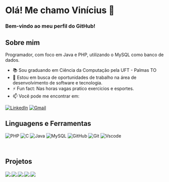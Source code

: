 # Olá! Me chamo Vinícius 👋

### Bem-vindo ao meu perfil do GitHub! 

## Sobre mim 
Programador, com foco em Java e PHP, utilizando o MySQL como banco de dados.
- 📚 Sou graduando em Ciência da Computação pela UFT - Palmas TO
- 💼 Estou em busca de oportunidades de trabalho na área de desenvolvimento de software e tecnologia.
- ⚡ Fun fact: Nas horas vagas pratico exercicios e esportes.
- 📫 Você pode me encontrar em:
  

[![LinkedIn](https://img.shields.io/badge/LinkedIn-0077B5?style=for-the-badge&logo=linkedin&logoColor=white&color=4e676c)](https://www.linkedin.com/in/vinicius-arruda-155697277/)
[![Gmail](https://img.shields.io/badge/Gmail-333333?style=for-the-badge&logo=gmail&logoColor=white&color=191724)](mailto:vinicius.arruda@mail.uft.edu.br)


## Linguagens e Ferramentas


![PHP](https://img.shields.io/badge/PHP-777BB4?style=for-the-badge&logo=php&logoColor=white&color=191724)
![C](https://img.shields.io/badge/C-E94D5F?style=for-the-badge&logo=c&logoColor=white&color=4e676c)
![Java](https://img.shields.io/badge/java-%23ED8B00.svg?style=for-the-badge&logo=openjdk&logoColor=white&color=191724)
![MySQL](https://img.shields.io/badge/MySQL-00000F?style=for-the-badge&logo=mysql&logoColor=white&color=4e676c)
![GitHub](https://img.shields.io/badge/GitHub-100000?style=for-the-badge&logo=github&logoColor=white&color=191724)
![Git](https://img.shields.io/badge/GIT-E44C30?style=for-the-badge&logo=git&logoColor=white&color=4e676c)
![Vscode](https://img.shields.io/badge/Vscode-007ACC?style=for-the-badge&logo=visual-studio-code&logoColor=white&color=191724)

<br>

## Projetos

<a  href="https://github.com/ViiniDev/E_Book_Wizard">
<img align="center" src="https://github-readme-stats.vercel.app/api/pin/?username=ViiniDev&repo=E_Book_Wizard&locale=pt-br&show_icons=true&theme=rose_pine&hide_border=true"/>
</a>
<a  href="https://github.com/ViiniDev/Portifolio">
<img align="center" src="https://github-readme-stats.vercel.app/api/pin/?username=ViiniDev&repo=Portifolio&locale=pt-br&show_icons=true&theme=rose_pine&hide_border=true"/>
</a>
</a>
<a  href="https://github.com/ViiniDev/Crud-estudante">
<img align="center" src="https://github-readme-stats.vercel.app/api/pin/?username=ViiniDev&repo=Crud-estudante&locale=pt-br&show_icons=true&theme=rose_pine&hide_border=true"/>
</a>
</a>
<a  href="https://github.com/ViiniDev/Crud-to-do-list">
<img align="center" src="https://github-readme-stats.vercel.app/api/pin/?username=ViiniDev&repo=Crud-to-do-list&locale=pt-br&show_icons=true&theme=rose_pine&hide_border=true"/>
</a>
</a>
<a  href="https://github.com/ViiniDev/Cadastro-Netbeans">
<img align="center" src="https://github-readme-stats.vercel.app/api/pin/?username=ViiniDev&repo=Cadastro-Netbeans&locale=pt-br&show_icons=true&theme=rose_pine&hide_border=true"/>
</a>




